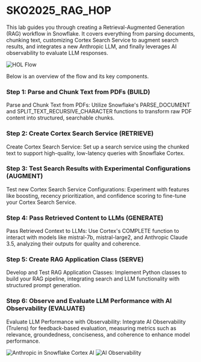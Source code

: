 # SKO2025_RAG_HOP

This lab guides you through creating a Retrieval-Augmented Generation (RAG) workflow in Snowflake. It covers everything from parsing documents, chunking text, customizing Cortex Search Service to augment search results, and integrates a new Anthropic LLM, and finally leverages AI observability to evaluate LLM responses. 

![HOL Flow](/solution/img/Flow.jpg)

Below is an overview of the flow and its key components.

### Step 1: Parse and Chunk Text from PDFs (BUILD)
Parse and Chunk Text from PDFs:
Utilize Snowflake's PARSE_DOCUMENT and SPLIT_TEXT_RECURSIVE_CHARACTER functions to transform raw PDF content into structured, searchable chunks.

### Step 2: Create Cortex Search Service (RETRIEVE)
Create Cortex Search Service:
Set up a search service using the chunked text to support high-quality, low-latency queries with Snowflake Cortex.

### Step 3: Test Search Results with Experimental Configurations (AUGMENT)
Test new Cortex Search Service Configurations:
Experiment with features like boosting, recency prioritization, and confidence scoring to fine-tune your Cortex Search Service.

### Step 4: Pass Retrieved Content to LLMs (GENERATE)
Pass Retrieved Context to LLMs:
Use Cortex's COMPLETE function to interact with models like mistral-7b, mistral-large2, and Anthropic Claude 3.5, analyzing their outputs for quality and coherence.

### Step 5: Create RAG Application Class (SERVE)
Develop and Test RAG Application Classes:
Implement Python classes to build your RAG pipeline, integrating search and LLM functionality with structured prompt generation.

### Step 6: Observe and Evaluate LLM Performance with AI Observability (EVALUATE)
Evaluate LLM Performance with Observability:
Integrate AI Observability (Trulens) for feedback-based evaluation, measuring metrics such as relevance, groundedness, conciseness, and coherence to enhance model performance.

![Anthropic in Snowflake Cortex AI](/solution/img/Anthropic.jpg)
![AI Observability](/solution/img/AIObservability.jpg)
